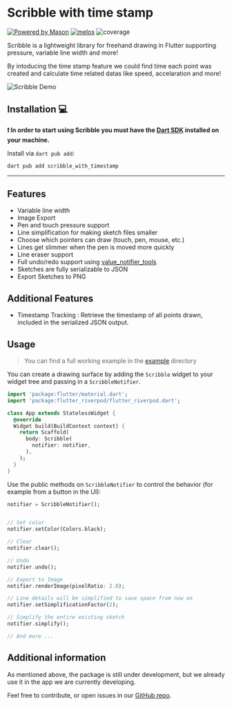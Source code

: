 # Scribble with time stamp

[![Powered by Mason](https://img.shields.io/endpoint?url=https%3A%2F%2Ftinyurl.com%2Fmason-badge)](https://github.com/felangel/mason)
[![melos](https://img.shields.io/badge/maintained%20with-melos-f700ff.svg)](https://github.com/invertase/melos)
![coverage](./coverage.svg)

Scribble is a lightweight library for freehand drawing in Flutter supporting pressure, variable line width and more!

By intoducing the time stamp feature we could find time each point was created and calculate time related datas like speed, accelaration and more!

![Scribble Demo](https://raw.githubusercontent.com/timcreatedit/scribble/main/scribble_demo.gif)

## Installation 💻

**❗ In order to start using Scribble you must have the [Dart SDK][dart_install_link] installed on your machine.**

Install via `dart pub add`:

```sh
dart pub add scribble_with_timestamp
```

---

## Features

* Variable line width
* Image Export
* Pen and touch pressure support
* Line simplification for making sketch files smaller
* Choose which pointers can draw (touch, pen, mouse, etc.)
* Lines get slimmer when the pen is moved more quickly
* Line eraser support
* Full undo/redo support using [value_notifier_tools](https://pub.dev/packages/value_notifier_tools)
* Sketches are fully serializable to JSON
* Export Sketches to PNG

## Additional Features

* Timestamp Tracking : Retrieve the timestamp of all points drawn, included in the serialized JSON output.

## Usage

> You can find a full working example in the [example](./example) directory

You can create a drawing surface by adding the `Scribble` widget to your widget tree and passing in
a `ScribbleNotifier`.

```dart
import 'package:flutter/material.dart';
import 'package:flutter_riverpod/flutter_riverpod.dart';

class App extends StatelessWidget {
  @override
  Widget build(BuildContext context) {
    return Scaffold(
      body: Scribble(
        notifier: notifier,
      ),
    );
  }
}
```

Use the public methods on `ScribbleNotifier` to control the behavior (for example from a button in the UI):

```dart
notifier = ScribbleNotifier();


// Set color
notifier.setColor(Colors.black);

// Clear
notifier.clear();

// Undo
notifier.undo();

// Export to Image
notifier.renderImage(pixelRatio: 2.0);

// Line details will be simplified to save space from now on
notifier.setSimplificationFactor(2);

// Simplify the entire existing sketch
notifier.simplify();

// And more ... 
```

## Additional information

As mentioned above, the package is still under development, but we already use it in the app we are currently
developing.

Feel free to contribute, or open issues in our [GitHub repo](https://github.com/smokinthunder/scribble_with_timestamp).


[dart_install_link]: https://dart.dev/get-dart
[github_actions_link]: https://docs.github.com/en/actions/learn-github-actions
[license_badge]: https://img.shields.io/badge/license-MIT-blue.svg
[license_link]: https://opensource.org/licenses/MIT
[mason_link]: https://github.com/felangel/mason
[very_good_ventures_link]: https://verygood.ventures

